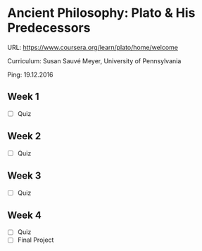 # Ancient Philosophy: Plato & His Predecessors

URL: https://www.coursera.org/learn/plato/home/welcome

Curriculum: Susan Sauvé Meyer, University of Pennsylvania

Ping: 19.12.2016

## Week 1

- [ ] Quiz

## Week 2

- [ ] Quiz

## Week 3

- [ ] Quiz

## Week 4

- [ ] Quiz
- [ ] Final Project
